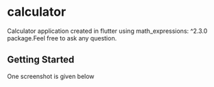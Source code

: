 # calculator

Calculator application created in flutter using math_expressions: ^2.3.0 package.Feel free to ask any question.

## Getting Started

One screenshot is given below

